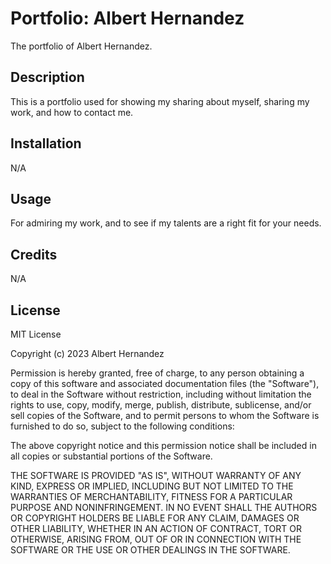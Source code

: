 # Portfolio: Albert Hernandez

The portfolio of Albert Hernandez. 

## Description

This is a portfolio used for showing my sharing about myself, sharing my work, and how to contact me.

## Installation

N/A

## Usage

For admiring my work, and to see if my talents are a right fit for your needs.

## Credits

N/A

## License 

MIT License

Copyright (c) 2023 Albert Hernandez

Permission is hereby granted, free of charge, to any person obtaining a copy
of this software and associated documentation files (the "Software"), to deal
in the Software without restriction, including without limitation the rights
to use, copy, modify, merge, publish, distribute, sublicense, and/or sell
copies of the Software, and to permit persons to whom the Software is
furnished to do so, subject to the following conditions:

The above copyright notice and this permission notice shall be included in all
copies or substantial portions of the Software.

THE SOFTWARE IS PROVIDED "AS IS", WITHOUT WARRANTY OF ANY KIND, EXPRESS OR
IMPLIED, INCLUDING BUT NOT LIMITED TO THE WARRANTIES OF MERCHANTABILITY,
FITNESS FOR A PARTICULAR PURPOSE AND NONINFRINGEMENT. IN NO EVENT SHALL THE
AUTHORS OR COPYRIGHT HOLDERS BE LIABLE FOR ANY CLAIM, DAMAGES OR OTHER
LIABILITY, WHETHER IN AN ACTION OF CONTRACT, TORT OR OTHERWISE, ARISING FROM,
OUT OF OR IN CONNECTION WITH THE SOFTWARE OR THE USE OR OTHER DEALINGS IN THE
SOFTWARE.
